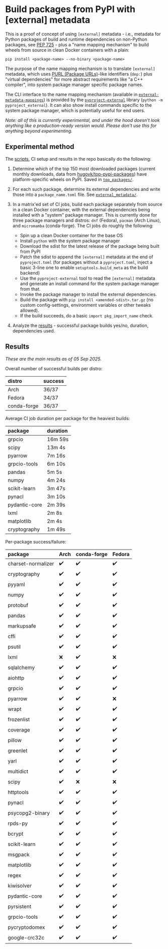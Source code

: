 # Build packages from PyPI with [external] metadata

This is a proof of concept of using `[external]` metadata - i.e., metadata for
Python packages of build and runtime dependencies on non-Python packages, see
[PEP 725](https://peps.python.org/pep-0725/) - plus a "name mapping mechanism"
to build wheels from source in clean Docker containers with a plain:

```
pip install <package-name> --no-binary <package-name>
```

The purpose of the name mapping mechanism is to translate `[external]` metadata,
which uses [PURL (Package URLs)](https://github.com/package-url/purl-spec)-like
identifiers (`dep:`) plus "virtual dependencies" for more abstract requirements like "a
C++ compiler", into system package manager specific package names.

The CLI interface to the name mapping mechanism (available in 
[`external-metadata-mappings`][2]) is provided by the [`pyproject-external`][1]
library (`python -m pyproject_external`). It can also show install commands specific
to the system package manager, which is potentially useful for end users.

*Note: all of this is currently experimental, and under the hood doesn't look
anything like a production-ready version would. Please don't use this for
anything beyond experimenting.*


## Experimental method

The [scripts](scripts/), CI setup and results in the repo basically do the following:

1. Determine which of the top 150 most downloaded packages (current monthly
   downloads, data from
   [hugovk/top-pypi-packages](https://github.com/hugovk/top-pypi-packages))
   have platform-specific wheels on PyPI. Saved in [`top_packages/`](top_packages/).
2. For each such package, determine its external dependencies and write those
   into a `package_name.toml` file. See [`external_metadata/`](external_metadata/).
3. In a matrix'ed set of CI jobs, build each package separately from source in
   a clean Docker container, with the external dependencies being installed
   with a "system" package manager. This is currently done for three package
   managers and distros: `dnf` (Fedora), `pacman` (Arch Linux), and
   `micromamba` (conda-forge). The CI jobs do roughly the following:

   - Spin up a clean Docker container for the base OS
   - Install `python` with the system package manager
   - Download the sdist for the latest release of the package being built from PyPI
   - Patch the sdist to append the `[external]` metadata at the end of
     `pyproject.toml` (for packages without a `pyproject.toml`, inject a basic
     3-line one to enable `setuptools.build_meta` as the build backend)
   - Use the `pyproject-external` tool to read the `[external]` metadata and generate an
     install command for the system package manager from that.
   - Invoke the package manager to install the external dependencies.
   - Build the package with `pip install <amended-sdist>.tar.gz` (no custom
     config-settings, environment variables or other tweaks allowed).
   - If the build succeeds, do a basic `import pkg_import_name` check.

4. Analyze the [results](results/) - successful package builds yes/no, duration,
   dependencies used.


## Results

*These are the main results as of <!-- DATE -->05 Sep 2025<!-- /DATE -->.*

Overall number of successful builds per distro:

<!-- DISTRO_TABLE -->
| distro      | success   |
|:------------|:----------|
| Arch        | 36/37     |
| Fedora      | 34/37     |
| conda-forge | 36/37     |
<!-- /DISTRO_TABLE -->


Average CI job duration per package for the heaviest builds:

<!-- DURATION_TABLE -->
| package       | duration   |
|:--------------|:-----------|
| grpcio        | 16m 59s    |
| scipy         | 13m 4s     |
| pyarrow       | 7m 16s     |
| grpcio-tools  | 6m 10s     |
| pandas        | 5m 5s      |
| numpy         | 4m 24s     |
| scikit-learn  | 3m 47s     |
| pynacl        | 3m 10s     |
| pydantic-core | 2m 39s     |
| lxml          | 2m 8s      |
| matplotlib    | 2m 4s      |
| cryptography  | 1m 49s     |
<!-- /DURATION_TABLE -->


Per-package success/failure:

<!-- SUCCESS_TABLE -->
| package            | Arch               | conda-forge        | Fedora             |
|:-------------------|:-------------------|:-------------------|:-------------------|
| charset-normalizer | :heavy_check_mark: | :heavy_check_mark: | :heavy_check_mark: |
| cryptography       | :heavy_check_mark: | :heavy_check_mark: | :heavy_check_mark: |
| pyyaml             | :heavy_check_mark: | :heavy_check_mark: | :heavy_check_mark: |
| numpy              | :heavy_check_mark: | :heavy_check_mark: | :heavy_check_mark: |
| protobuf           | :heavy_check_mark: | :heavy_check_mark: | :heavy_check_mark: |
| pandas             | :heavy_check_mark: | :heavy_check_mark: | :heavy_check_mark: |
| markupsafe         | :heavy_check_mark: | :heavy_check_mark: | :heavy_check_mark: |
| cffi               | :heavy_check_mark: | :heavy_check_mark: | :heavy_check_mark: |
| psutil             | :heavy_check_mark: | :heavy_check_mark: | :heavy_check_mark: |
| lxml               | :x:                | :heavy_check_mark: | :x:                |
| sqlalchemy         | :heavy_check_mark: | :heavy_check_mark: | :heavy_check_mark: |
| aiohttp            | :heavy_check_mark: | :heavy_check_mark: | :heavy_check_mark: |
| grpcio             | :heavy_check_mark: | :heavy_check_mark: | :heavy_check_mark: |
| pyarrow            | :heavy_check_mark: | :heavy_check_mark: | :x:                |
| wrapt              | :heavy_check_mark: | :heavy_check_mark: | :heavy_check_mark: |
| frozenlist         | :heavy_check_mark: | :heavy_check_mark: | :heavy_check_mark: |
| coverage           | :heavy_check_mark: | :heavy_check_mark: | :heavy_check_mark: |
| pillow             | :heavy_check_mark: | :heavy_check_mark: | :heavy_check_mark: |
| greenlet           | :heavy_check_mark: | :heavy_check_mark: | :heavy_check_mark: |
| yarl               | :heavy_check_mark: | :heavy_check_mark: | :heavy_check_mark: |
| multidict          | :heavy_check_mark: | :heavy_check_mark: | :heavy_check_mark: |
| scipy              | :heavy_check_mark: | :x:                | :x:                |
| httptools          | :heavy_check_mark: | :heavy_check_mark: | :heavy_check_mark: |
| pynacl             | :heavy_check_mark: | :heavy_check_mark: | :heavy_check_mark: |
| psycopg2-binary    | :heavy_check_mark: | :heavy_check_mark: | :heavy_check_mark: |
| rpds-py            | :heavy_check_mark: | :heavy_check_mark: | :heavy_check_mark: |
| bcrypt             | :heavy_check_mark: | :heavy_check_mark: | :heavy_check_mark: |
| scikit-learn       | :heavy_check_mark: | :heavy_check_mark: | :heavy_check_mark: |
| msgpack            | :heavy_check_mark: | :heavy_check_mark: | :heavy_check_mark: |
| matplotlib         | :heavy_check_mark: | :heavy_check_mark: | :heavy_check_mark: |
| regex              | :heavy_check_mark: | :heavy_check_mark: | :heavy_check_mark: |
| kiwisolver         | :heavy_check_mark: | :heavy_check_mark: | :heavy_check_mark: |
| pydantic-core      | :heavy_check_mark: | :heavy_check_mark: | :heavy_check_mark: |
| pyrsistent         | :heavy_check_mark: | :heavy_check_mark: | :heavy_check_mark: |
| grpcio-tools       | :heavy_check_mark: | :heavy_check_mark: | :heavy_check_mark: |
| pycryptodomex      | :heavy_check_mark: | :heavy_check_mark: | :heavy_check_mark: |
| google-crc32c      | :heavy_check_mark: | :heavy_check_mark: | :heavy_check_mark: |
<!-- /SUCCESS_TABLE -->


[1]: https://github.com/jaimergp/pyproject-external
[2]: https://github.com/jaimergp/external-metadata-mappings
